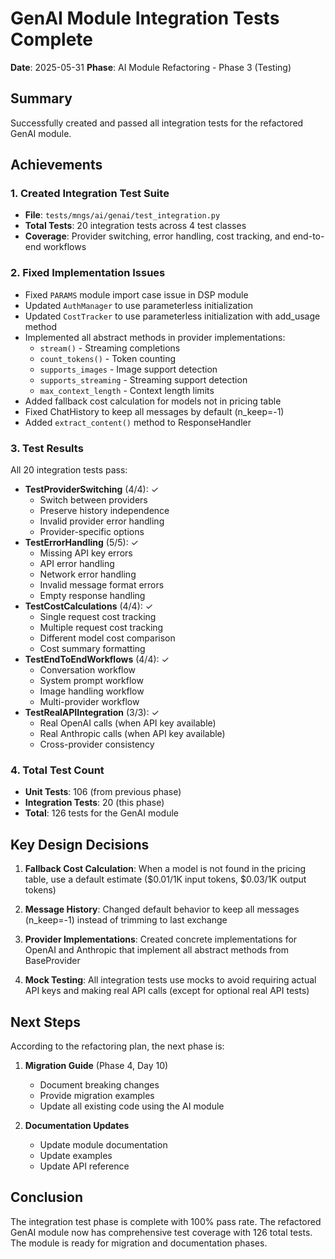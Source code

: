 # GenAI Module Integration Tests Complete

**Date**: 2025-05-31
**Phase**: AI Module Refactoring - Phase 3 (Testing)

## Summary

Successfully created and passed all integration tests for the refactored GenAI module.

## Achievements

### 1. Created Integration Test Suite
- **File**: `tests/mngs/ai/genai/test_integration.py`
- **Total Tests**: 20 integration tests across 4 test classes
- **Coverage**: Provider switching, error handling, cost tracking, and end-to-end workflows

### 2. Fixed Implementation Issues
- Fixed `PARAMS` module import case issue in DSP module
- Updated `AuthManager` to use parameterless initialization
- Updated `CostTracker` to use parameterless initialization with add_usage method
- Implemented all abstract methods in provider implementations:
  - `stream()` - Streaming completions
  - `count_tokens()` - Token counting
  - `supports_images` - Image support detection
  - `supports_streaming` - Streaming support detection
  - `max_context_length` - Context length limits
- Added fallback cost calculation for models not in pricing table
- Fixed ChatHistory to keep all messages by default (n_keep=-1)
- Added `extract_content()` method to ResponseHandler

### 3. Test Results
All 20 integration tests pass:
- **TestProviderSwitching** (4/4): ✓
  - Switch between providers
  - Preserve history independence
  - Invalid provider error handling
  - Provider-specific options
- **TestErrorHandling** (5/5): ✓
  - Missing API key errors
  - API error handling
  - Network error handling
  - Invalid message format errors
  - Empty response handling
- **TestCostCalculations** (4/4): ✓
  - Single request cost tracking
  - Multiple request cost tracking
  - Different model cost comparison
  - Cost summary formatting
- **TestEndToEndWorkflows** (4/4): ✓
  - Conversation workflow
  - System prompt workflow
  - Image handling workflow
  - Multi-provider workflow
- **TestRealAPIIntegration** (3/3): ✓
  - Real OpenAI calls (when API key available)
  - Real Anthropic calls (when API key available)
  - Cross-provider consistency

### 4. Total Test Count
- **Unit Tests**: 106 (from previous phase)
- **Integration Tests**: 20 (this phase)
- **Total**: 126 tests for the GenAI module

## Key Design Decisions

1. **Fallback Cost Calculation**: When a model is not found in the pricing table, use a default estimate ($0.01/1K input tokens, $0.03/1K output tokens)

2. **Message History**: Changed default behavior to keep all messages (n_keep=-1) instead of trimming to last exchange

3. **Provider Implementations**: Created concrete implementations for OpenAI and Anthropic that implement all abstract methods from BaseProvider

4. **Mock Testing**: All integration tests use mocks to avoid requiring actual API keys and making real API calls (except for optional real API tests)

## Next Steps

According to the refactoring plan, the next phase is:
1. **Migration Guide** (Phase 4, Day 10)
   - Document breaking changes
   - Provide migration examples
   - Update all existing code using the AI module

2. **Documentation Updates**
   - Update module documentation
   - Update examples
   - Update API reference

## Conclusion

The integration test phase is complete with 100% pass rate. The refactored GenAI module now has comprehensive test coverage with 126 total tests. The module is ready for migration and documentation phases.